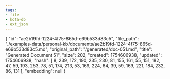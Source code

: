 ```yaml
---
tags:
- file
- kota-db
- ext_json
---
```

{
  "id": "ae2b19fd-1224-4f75-865d-e69b533d83c5",
  "file_path": "./examples-data/personal-kb/documents/ae2b19fd-1224-4f75-865d-e69b533d83c5.md",
  "original_path": "/generated/doc-051.md",
  "title": "Generated Document 51",
  "size": 202,
  "created": 1754606938,
  "updated": 1754606938,
  "hash": [
    8,
    239,
    172,
    190,
    235,
    230,
    81,
    155,
    161,
    55,
    151,
    182,
    47,
    59,
    193,
    253,
    78,
    51,
    174,
    213,
    53,
    169,
    224,
    64,
    39,
    59,
    169,
    221,
    184,
    232,
    86,
    131
  ],
  "embedding": null
}